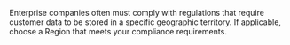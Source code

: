 Enterprise companies often must comply with regulations that require customer data to be stored in a specific geographic territory. If applicable, choose a Region that meets your compliance requirements.